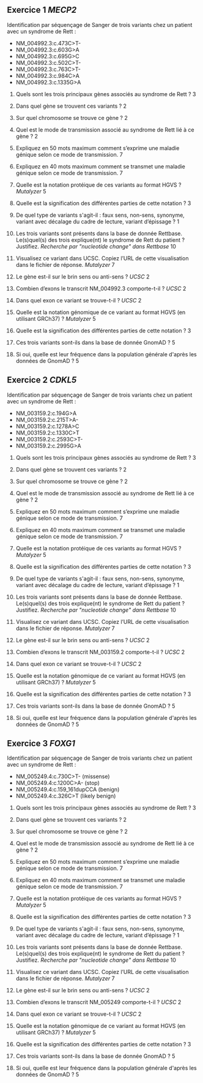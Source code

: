 ## Exercice 1 *MECP2*
Identification par séquençage de Sanger de trois variants chez un patient avec un syndrome de Rett :
* NM_004992.3:c.473C>T-
* NM_004992.3:c.603G>A
* NM_004992.3:c.695G>C
* NM_004992.3:c.502C>T-
* NM_004992.3:c.763C>T-
* NM_004992.3:c.984C>A
* NM_004992.3:c.1335G>A

1. Quels sont les trois principaux gènes associés au syndrome de Rett ? 3
2. Dans quel gène se trouvent ces variants ? 2
3. Sur quel chromosome se trouve ce gène ? 2
4. Quel est le mode de transmission associé au syndrome de Rett lié à ce gène ? 2
5. Expliquez en 50 mots maximum comment s’exprime une maladie génique selon ce mode de transmission. 7
6. Expliquez en 40 mots maximum comment se transmet une maladie génique selon ce mode de transmission. 7

7. Quelle est la notation protéique de ces variants au format HGVS ? *Mutalyzer* 5
8. Quelle est la signification des différentes parties de cette notation ? 3
9. De quel type de variants s'agit-il : faux sens, non-sens, synonyme, variant avec décalage du cadre de lecture, variant d’épissage ? 1

10. Les trois variants sont présents dans la base de donnée Rettbase. Le(s)quel(s) des trois explique(nt) le syndrome de Rett du patient ? Justifiez. *Recherche par "nucleotide change" dans Rettbase* 10

11. Visualisez ce variant dans UCSC. Copiez l’URL de cette visualisation dans le fichier de réponse. *Mutalyzer* 7
12. Le gène est-il sur le brin sens ou anti-sens ? *UCSC* 2
13. Combien d’exons le transcrit NM_004992.3 comporte-t-il ? *UCSC* 2
14. Dans quel exon ce variant se trouve-t-il ? *UCSC* 2

15. Quelle est la notation génomique de ce variant au format HGVS (en utilisant GRCh37) ? *Mutalyzer* 5
16. Quelle est la signification des différentes parties de cette notation ? 3
17. Ces trois variants sont-ils dans la base de donnée GnomAD ? 5
17. Si oui, quelle est leur fréquence dans la population générale d'après les données de GnomAD ? 5

## Exercice 2 *CDKL5*
Identification par séquençage de Sanger de trois variants chez un patient avec un syndrome de Rett :
* NM_003159.2:c.194G>A
* NM_003159.2:c.215T>A-
* NM_003159.2:c.1278A>C
* NM_003159.2:c.1330C>T
* NM_003159.2:c.2593C>T-
* NM_003159.2:c.2995G>A


1. Quels sont les trois principaux gènes associés au syndrome de Rett ? 3
2. Dans quel gène se trouvent ces variants ? 2
3. Sur quel chromosome se trouve ce gène ? 2
4. Quel est le mode de transmission associé au syndrome de Rett lié à ce gène ? 2
5. Expliquez en 50 mots maximum comment s’exprime une maladie génique selon ce mode de transmission. 7
6. Expliquez en 40 mots maximum comment se transmet une maladie génique selon ce mode de transmission. 7

7. Quelle est la notation protéique de ces variants au format HGVS ? *Mutalyzer* 5
8. Quelle est la signification des différentes parties de cette notation ? 3
9. De quel type de variants s'agit-il : faux sens, non-sens, synonyme, variant avec décalage du cadre de lecture, variant d’épissage ? 1

10. Les trois variants sont présents dans la base de donnée Rettbase. Le(s)quel(s) des trois explique(nt) le syndrome de Rett du patient ? Justifiez. *Recherche par "nucleotide change" dans Rettbase* 10

11. Visualisez ce variant dans UCSC. Copiez l’URL de cette visualisation dans le fichier de réponse. *Mutalyzer* 7
12. Le gène est-il sur le brin sens ou anti-sens ? *UCSC* 2
13. Combien d’exons le transcrit NM_003159.2 comporte-t-il ? *UCSC* 2
14. Dans quel exon ce variant se trouve-t-il ? *UCSC* 2

15. Quelle est la notation génomique de ce variant au format HGVS (en utilisant GRCh37) ? *Mutalyzer* 5
16. Quelle est la signification des différentes parties de cette notation ? 3
17. Ces trois variants sont-ils dans la base de donnée GnomAD ? 5
17. Si oui, quelle est leur fréquence dans la population générale d'après les données de GnomAD ? 5

## Exercice 3 *FOXG1*
Identification par séquençage de Sanger de trois variants chez un patient avec un syndrome de Rett :
* NM_005249.4:c.730C>T- (missense)
* NM_005249.4:c.1200C>A- (stop)
* NM_005249.4:c.159_161dupCCA (benign)
* NM_005249.4:c.326C>T (likely benign)

1. Quels sont les trois principaux gènes associés au syndrome de Rett ? 3
2. Dans quel gène se trouvent ces variants ? 2
3. Sur quel chromosome se trouve ce gène ? 2
4. Quel est le mode de transmission associé au syndrome de Rett lié à ce gène ? 2
5. Expliquez en 50 mots maximum comment s’exprime une maladie génique selon ce mode de transmission. 7
6. Expliquez en 40 mots maximum comment se transmet une maladie génique selon ce mode de transmission. 7

7. Quelle est la notation protéique de ces variants au format HGVS ? *Mutalyzer* 5
8. Quelle est la signification des différentes parties de cette notation ? 3
9. De quel type de variants s'agit-il : faux sens, non-sens, synonyme, variant avec décalage du cadre de lecture, variant d’épissage ? 1

10. Les trois variants sont présents dans la base de donnée Rettbase. Le(s)quel(s) des trois explique(nt) le syndrome de Rett du patient ? Justifiez. *Recherche par "nucleotide change" dans Rettbase* 10

11. Visualisez ce variant dans UCSC. Copiez l’URL de cette visualisation dans le fichier de réponse. *Mutalyzer* 7
12. Le gène est-il sur le brin sens ou anti-sens ? *UCSC* 2
13. Combien d’exons le transcrit NM_005249 comporte-t-il ? *UCSC* 2
14. Dans quel exon ce variant se trouve-t-il ? *UCSC* 2

15. Quelle est la notation génomique de ce variant au format HGVS (en utilisant GRCh37) ? *Mutalyzer* 5
16. Quelle est la signification des différentes parties de cette notation ? 3
17. Ces trois variants sont-ils dans la base de donnée GnomAD ? 5
17. Si oui, quelle est leur fréquence dans la population générale d'après les données de GnomAD ? 5
